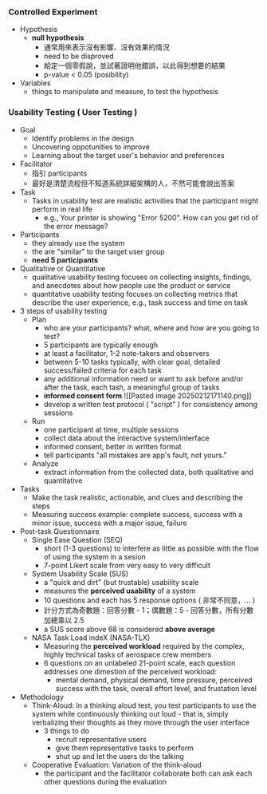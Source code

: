 ### Controlled Experiment
- Hypothesis
	- **null hypothesis**
		- 通常用來表示沒有影響、沒有效果的情況
		- need to be disproved
		- 給定一個零假說，並試著證明他錯誤，以此得到想要的結果
		- p-value < 0.05 (posibility)
- Variables
	- things to manipulate and measure, to test the hypothesis
### Usability Testing ( User Testing )
- Goal
	- Identify problems in the design
	- Uncovering oppotunities to improve
	- Learning about the target user's behavior and preferences
- Facilitator
	- 指引 participants
	- 最好是清楚流程但不知道系統詳細架構的人，不然可能會說出答案
- Task
	- Tasks in usability test are realistic activities that the participant might perform in real life
		- e.g., Your printer is showing "Error 5200". How can you get rid of the error message?
- Participants
	- they already use the system
	- the are "similar" to the target user group
	- **need 5 participants** 
- Qualitative or Quantitative
	- qualitative usability testing focuses on collecting insights, findings, and anecdotes about how people use the product or service
	- quantitative usability testing focuses on collecting metrics that describe the user experience, e.g., task success and time on task
- 3 steps of usability testing
	- Plan
		- who are your participants? what, where and how are you going to test?
		- 5 participants are typically enough
		- at least a facilitator, 1-2 note-takers and observers
		- between 5-10 tasks typically, with clear goal, detailed success/failed criteria for each task
		- any additional information need or want to ask before and/or after the task, each tash, a meaningful group of tasks
		- **informed consent form**
		![[Pasted image 20250212171140.png]]
		- develop a written test protocol ( "script" ) for consistency among sessions
	- Run
		- one participant at time, multiple sessions
		- collect data about the interactive system/interface
		- informed consent, better in written format
		- tell participants "all mistakes are app's fault, not yours."
	- Analyze
		- extract information from the collected data, both qualitative and quantitative
- Tasks
	- Make the task realistic, actionable, and clues and describing the steps
	- Measuring success example: complete success, success with a minor issue, success with a major issue, failure
- Post-task Questionnaire
	- Single Ease Question (SEQ)
		- short (1-3 questions) to interfere as little as possible with the flow of using the system in a sesion
		- 7-point Likert scale from very easy to very difficult
	- System Usability Scale (SUS)
		- a "quick and dirt" (but trustable) usability scale
		- measures the **perceived usability** of a system
		- 10 questions and each has 5 response options ( 非常不同意，... )
		- 計分方式為奇數題：回答分數 - 1；偶數題：5 - 回答分數，所有分數加總乘以 2.5
		- a SUS score above 68 is considered **above average**
	- NASA Task Load indeX (NASA-TLX)
		- Measuring the **perceived workload** required by the complex, highly technical tasks of aerospace crew members
		- 6 questions on an unlabeled 21-point scale, each question addresses one dimestion of the perceived workload:
			- mental demand, physical demand, time pressure, perceived success with the task, overall effort level, and frustation level
- Methodology
	- Think-Aloud: In a thinking aloud test, you test participants to use the system while continuously thinking out loud - that is, simply verbalizing their thoughts as they move through the user interface
		- 3 things to do
			- recruit representative users
			- give them representative tasks to perform
			- shut up and let the users do the talking
	- Cooperative Evaluation: Variation of the think-aloud
		- the participant and the facilitator collaborate both can ask each other questions during the evaluation 